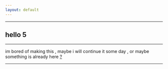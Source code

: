 ```yaml
---
layout: default
---
```


* * *

## hello 5

* * *

im bored of making this , maybe i will continue it some day , or maybe something is already here [?](https://youtu.be/ltAX2pFYzO4)

<!--- 0 -->

* * *
